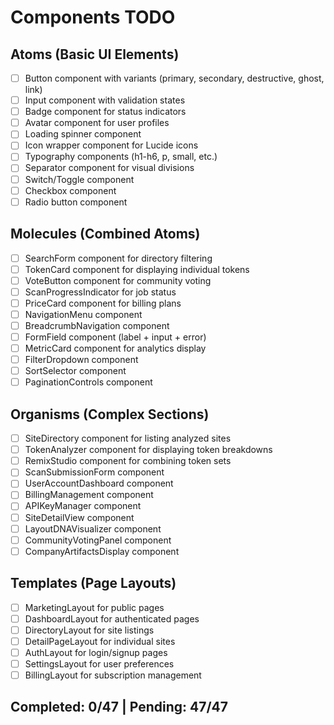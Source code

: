 # Components TODO

## Atoms (Basic UI Elements)
- [ ] Button component with variants (primary, secondary, destructive, ghost, link)
- [ ] Input component with validation states
- [ ] Badge component for status indicators
- [ ] Avatar component for user profiles
- [ ] Loading spinner component
- [ ] Icon wrapper component for Lucide icons
- [ ] Typography components (h1-h6, p, small, etc.)
- [ ] Separator component for visual divisions
- [ ] Switch/Toggle component
- [ ] Checkbox component
- [ ] Radio button component

## Molecules (Combined Atoms)
- [ ] SearchForm component for directory filtering
- [ ] TokenCard component for displaying individual tokens
- [ ] VoteButton component for community voting
- [ ] ScanProgressIndicator for job status
- [ ] PriceCard component for billing plans
- [ ] NavigationMenu component
- [ ] BreadcrumbNavigation component
- [ ] FormField component (label + input + error)
- [ ] MetricCard component for analytics display
- [ ] FilterDropdown component
- [ ] SortSelector component
- [ ] PaginationControls component

## Organisms (Complex Sections)
- [ ] SiteDirectory component for listing analyzed sites
- [ ] TokenAnalyzer component for displaying token breakdowns
- [ ] RemixStudio component for combining token sets
- [ ] ScanSubmissionForm component
- [ ] UserAccountDashboard component
- [ ] BillingManagement component
- [ ] APIKeyManager component
- [ ] SiteDetailView component
- [ ] LayoutDNAVisualizer component
- [ ] CommunityVotingPanel component
- [ ] CompanyArtifactsDisplay component

## Templates (Page Layouts)
- [ ] MarketingLayout for public pages
- [ ] DashboardLayout for authenticated pages
- [ ] DirectoryLayout for site listings
- [ ] DetailPageLayout for individual sites
- [ ] AuthLayout for login/signup pages
- [ ] SettingsLayout for user preferences
- [ ] BillingLayout for subscription management

## Completed: 0/47 | Pending: 47/47